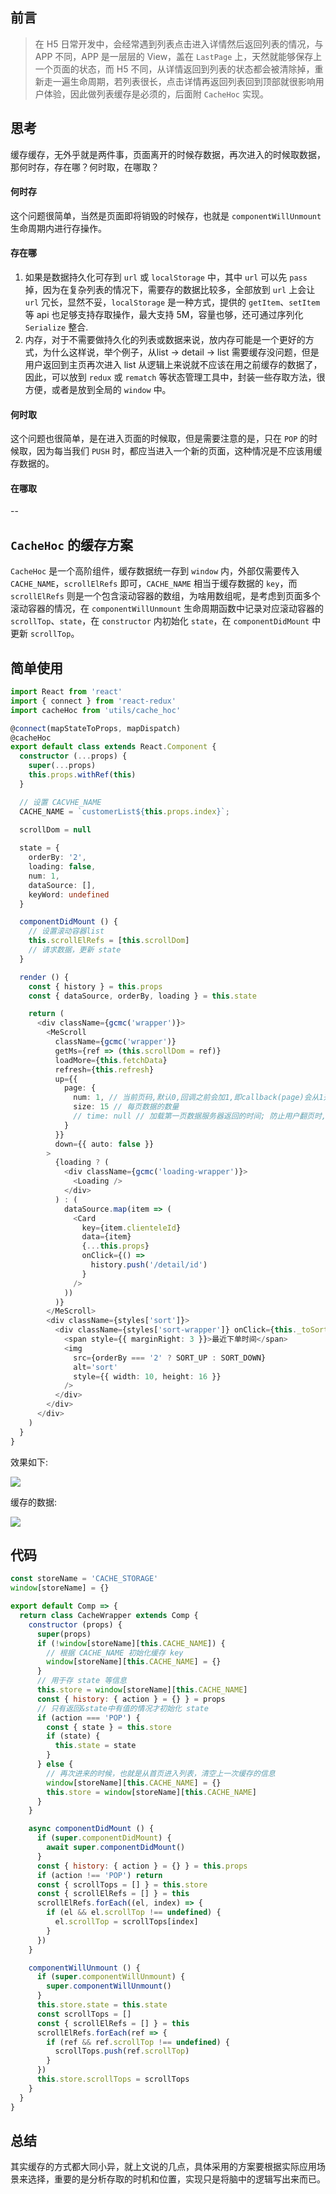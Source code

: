 ## 前言

> 在 H5 日常开发中，会经常遇到列表点击进入详情然后返回列表的情况，与 APP 不同，APP 是一层层的 View，盖在 `LastPage` 上，天然就能够保存上一个页面的状态，而 H5 不同，从详情返回到列表的状态都会被清除掉，重新走一遍生命周期，若列表很长，点击详情再返回列表回到顶部就很影响用户体验，因此做列表缓存是必须的，后面附 `CacheHoc` 实现。

## 思考

缓存缓存，无外乎就是两件事，页面离开的时候存数据，再次进入的时候取数据，那何时存，存在哪？何时取，在哪取？

#### 何时存

这个问题很简单，当然是页面即将销毁的时候存，也就是 `componentWillUnmount` 生命周期内进行存操作。

#### 存在哪

1. 如果是数据持久化可存到 `url` 或 `localStorage` 中，其中 `url` 可以先 `pass` 掉，因为在复杂列表的情况下，需要存的数据比较多，全部放到 `url` 上会让 `url` 冗长，显然不妥，`localStorage` 是一种方式，提供的 `getItem`、`setItem` 等 api 也足够支持存取操作，最大支持 5M，容量也够，还可通过序列化 `Serialize` 整合.
2. 内存，对于不需要做持久化的列表或数据来说，放内存可能是一个更好的方式，为什么这样说，举个例子，从list -> detail -> list 需要缓存没问题，但是用户返回到主页再次进入 list 从逻辑上来说就不应该在用之前缓存的数据了，因此，可以放到 `redux` 或 `rematch` 等状态管理工具中，封装一些存取方法，很方便，或者是放到全局的 `window` 中。

#### 何时取

这个问题也很简单，是在进入页面的时候取，但是需要注意的是，只在 `POP` 的时候取，因为每当我们 `PUSH` 时，都应当进入一个新的页面，这种情况是不应该用缓存数据的。 

#### 在哪取

--


## `CacheHoc` 的缓存方案

`CacheHoc` 是一个高阶组件，缓存数据统一存到 `window` 内，外部仅需要传入 `CACHE_NAME`，`scrollElRefs` 即可，`CACHE_NAME` 相当于缓存数据的 `key`，而 `scrollElRefs` 则是一个包含滚动容器的数组，为啥用数组呢，是考虑到页面多个滚动容器的情况，在 `componentWillUnmount` 生命周期函数中记录对应滚动容器的 `scrollTop`、`state`，在 `constructor` 内初始化 `state`，在 `componentDidMount` 中更新 `scrollTop`。

## 简单使用

```ts
import React from 'react'
import { connect } from 'react-redux'
import cacheHoc from 'utils/cache_hoc'

@connect(mapStateToProps, mapDispatch)
@cacheHoc
export default class extends React.Component {
  constructor (...props) {
    super(...props)
    this.props.withRef(this)
  }

  // 设置 CACVHE_NAME
  CACHE_NAME = `customerList${this.props.index}`;
  
  scrollDom = null

  state = {
    orderBy: '2',
    loading: false,
    num: 1,
    dataSource: [],
    keyWord: undefined
  }

  componentDidMount () {
    // 设置滚动容器list
    this.scrollElRefs = [this.scrollDom]
    // 请求数据，更新 state
  }

  render () {
    const { history } = this.props
    const { dataSource, orderBy, loading } = this.state

    return (
      <div className={gcmc('wrapper')}>
        <MeScroll
          className={gcmc('wrapper')}
          getMs={ref => (this.scrollDom = ref)}
          loadMore={this.fetchData}
          refresh={this.refresh}
          up={{
            page: {
              num: 1, // 当前页码,默认0,回调之前会加1,即callback(page)会从1开始
              size: 15 // 每页数据的数量
              // time: null // 加载第一页数据服务器返回的时间; 防止用户翻页时,后台新增了数据从而导致下一页数据重复;
            }
          }}
          down={{ auto: false }}
        >
          {loading ? (
            <div className={gcmc('loading-wrapper')}>
              <Loading />
            </div>
          ) : (
            dataSource.map(item => (
              <Card
                key={item.clienteleId}
                data={item}
                {...this.props}
                onClick={() =>
                  history.push('/detail/id')
                }
              />
            ))
          )}
        </MeScroll>
        <div className={styles['sort']}>
          <div className={styles['sort-wrapper']} onClick={this._toSort}>
            <span style={{ marginRight: 3 }}>最近下单时间</span>
            <img
              src={orderBy === '2' ? SORT_UP : SORT_DOWN}
              alt='sort'
              style={{ width: 10, height: 16 }}
            />
          </div>
        </div>
      </div>
    )
  }
}

```

效果如下:

![](https://p1-juejin.byteimg.com/tos-cn-i-k3u1fbpfcp/f73d3eced1764a8da3d9f4ce39ed0e64~tplv-k3u1fbpfcp-watermark.image)

缓存的数据:

![](https://imgkr2.cn-bj.ufileos.com/7778d4e4-2d47-477b-9d49-4afdc1dd36cd.png?UCloudPublicKey=TOKEN_8d8b72be-579a-4e83-bfd0-5f6ce1546f13&Signature=UzF%252B3meMwe1U9Oe3alJEif3v%252BaU%253D&Expires=1604417321)

## 代码


```js
const storeName = 'CACHE_STORAGE'
window[storeName] = {}

export default Comp => {
  return class CacheWrapper extends Comp {
    constructor (props) {
      super(props)
      if (!window[storeName][this.CACHE_NAME]) {
        // 根据 CACHE_NAME 初始化缓存 key 
        window[storeName][this.CACHE_NAME] = {}
      }
      // 用于存 state 等信息
      this.store = window[storeName][this.CACHE_NAME]
      const { history: { action } = {} } = props
      // 只有返回&state中有值的情况才初始化 state
      if (action === 'POP') {
        const { state } = this.store
        if (state) {
          this.state = state
        }
      } else {
        // 再次进来的时候，也就是从首页进入列表，清空上一次缓存的信息
        window[storeName][this.CACHE_NAME] = {}
        this.store = window[storeName][this.CACHE_NAME]
      }
    }

    async componentDidMount () {
      if (super.componentDidMount) {
        await super.componentDidMount()
      }
      const { history: { action } = {} } = this.props
      if (action !== 'POP') return
      const { scrollTops = [] } = this.store
      const { scrollElRefs = [] } = this
      scrollElRefs.forEach((el, index) => {
        if (el && el.scrollTop !== undefined) {
          el.scrollTop = scrollTops[index]
        }
      })
    }

    componentWillUnmount () {
      if (super.componentWillUnmount) {
        super.componentWillUnmount()
      }
      this.store.state = this.state
      const scrollTops = []
      const { scrollElRefs = [] } = this
      scrollElRefs.forEach(ref => {
        if (ref && ref.scrollTop !== undefined) {
          scrollTops.push(ref.scrollTop)
        }
      })
      this.store.scrollTops = scrollTops
    }
  }
}

```

## 总结

其实缓存的方式都大同小异，就上文说的几点，具体采用的方案要根据实际应用场景来选择，重要的是分析存取的时机和位置，实现只是将脑中的逻辑写出来而已。